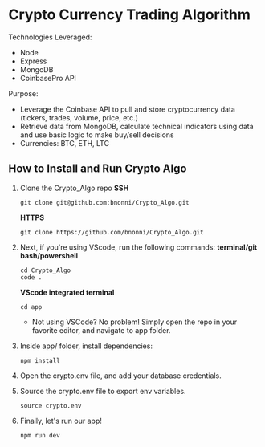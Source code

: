 # Crypto Currency Trading Algorithm

Technologies Leveraged: 
* Node
* Express
* MongoDB
* CoinbasePro API

Purpose:
- Leverage the Coinbase API to pull and store cryptocurrency data (tickers, trades, volume, price, etc.)
- Retrieve data from MongoDB, calculate technical indicators using data and use basic logic to make buy/sell decisions
- Currencies: BTC, ETH, LTC

## How to Install and Run Crypto Algo 
1. Clone the Crypto_Algo repo
   **SSH**
   ```
   git clone git@github.com:bnonni/Crypto_Algo.git
   ```
   **HTTPS**
   ```
   git clone https://github.com/bnonni/Crypto_Algo.git
   ```

2. Next, if you're using VScode, run the following commands:
    **terminal/git bash/powershell**
      ```
      cd Crypto_Algo
      code .
      ```
   **VScode integrated terminal**
      ```
      cd app
      ```
   - Not using VSCode? No problem! Simply open the repo in your favorite editor, and navigate to app folder.


3. Inside app/ folder, install dependencies:
   ```
   npm install
   ```

4. Open the crypto.env file, and add your database credentials.

5. Source the crypto.env file to export env variables.
   ```
   source crypto.env
   ```

6. Finally, let's run our app!
   ```
   npm run dev
   ```
